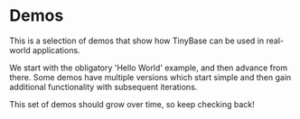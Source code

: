 # Demos

This is a selection of demos that show how TinyBase can be used in real-world
applications.

We start with the obligatory 'Hello World' example, and then advance from there.
Some demos have multiple versions which start simple and then gain additional
functionality with subsequent iterations.

This set of demos should grow over time, so keep checking back!
